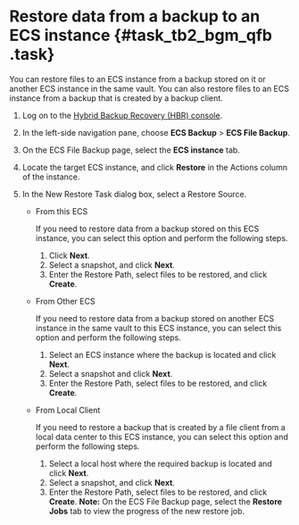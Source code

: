 # Restore data from a backup to an ECS instance {#task_tb2_bgm_qfb .task}

You can restore files to an ECS instance from a backup stored on it or another ECS instance in the same vault. You can also restore files to an ECS instance from a backup that is created by a backup client.

1.  Log on to the [Hybrid Backup Recovery \(HBR\) console](https://hbr.console.aliyun.com).
2.  In the left-side navigation pane, choose **ECS Backup** \> **ECS File Backup**.
3.  On the ECS File Backup page, select the **ECS instance** tab.
4.  Locate the target ECS instance, and click **Restore** in the Actions column of the instance.
5.  In the New Restore Task dialog box, select a Restore Source. 

    -   From this ECS

        If you need to restore data from a backup stored on this ECS instance, you can select this option and perform the following steps.

        1.  Click **Next**.
        2.  Select a snapshot, and click **Next**.
        3.  Enter the Restore Path, select files to be restored, and click **Create**.
    -   From Other ECS

        If you need to restore data from a backup stored on another ECS instance in the same vault to this ECS instance, you can select this option and perform the following steps.

        1.  Select an ECS instance where the backup is located and click **Next**.
        2.  Select a snapshot and click **Next**.
        3.  Enter the Restore Path, select files to be restored, and click **Create**.
    -   From Local Client

        If you need to restore a backup that is created by a file client from a local data center to this ECS instance, you can select this option and perform the following steps.

        1.  Select a local host where the required backup is located and click **Next**.
        2.  Select a snapshot, and click **Next**.
        3.  Enter the Restore Path, select files to be restored, and click **Create**.
    **Note:** On the ECS File Backup page, select the **Restore Jobs** tab to view the progress of the new restore job.


